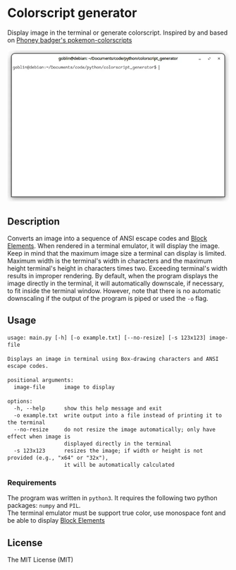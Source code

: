 # Colorscript generator

Display image in the terminal or generate colorscript.
Inspired by and based on [Phoney badger's pokemon-colorscripts ](https://gitlab.com/phoneybadger/pokemon-colorscripts)

![demo of program in action](./demo.webp)

## Description
Converts an image into a sequence of ANSI escape codes and [Block Elements](https://en.wikipedia.org/wiki/Block_Elements).
When rendered in a terminal emulator, it will display the image.
Keep in mind that the maximum image size a terminal can display is limited.
Maximum width is the terminal's width in characters and the maximum height terminal's height in characters times two.
Exceeding terminal's width results in improper rendering.
By default, when the program displays the image directly in the terminal, it will automatically downscale, if necessary, to fit inside the terminal window. 
However, note that there is no automatic downscaling if the output of the program is piped or used the `-o` flag.

## Usage
```plaintext
usage: main.py [-h] [-o example.txt] [--no-resize] [-s 123x123] image-file

Displays an image in terminal using Box-drawing characters and ANSI escape codes.

positional arguments:
  image-file      image to display

options:
  -h, --help      show this help message and exit
  -o example.txt  write output into a file instead of printing it to the terminal
  --no-resize     do not resize the image automatically; only have effect when image is
                  displayed directly in the terminal
  -s 123x123      resizes the image; if width or height is not provided (e.g., "x64" or "32x"),
                  it will be automatically calculated
```

### Requirements
The program was written in `python3`. It requires the following two python packages: `numpy` and `PIL`.<br />
The terminal emulator must be support true color, use monospace font and be able to display [Block Elements](https://en.wikipedia.org/wiki/Block_Elements) 

## License
The MIT License (MIT)
